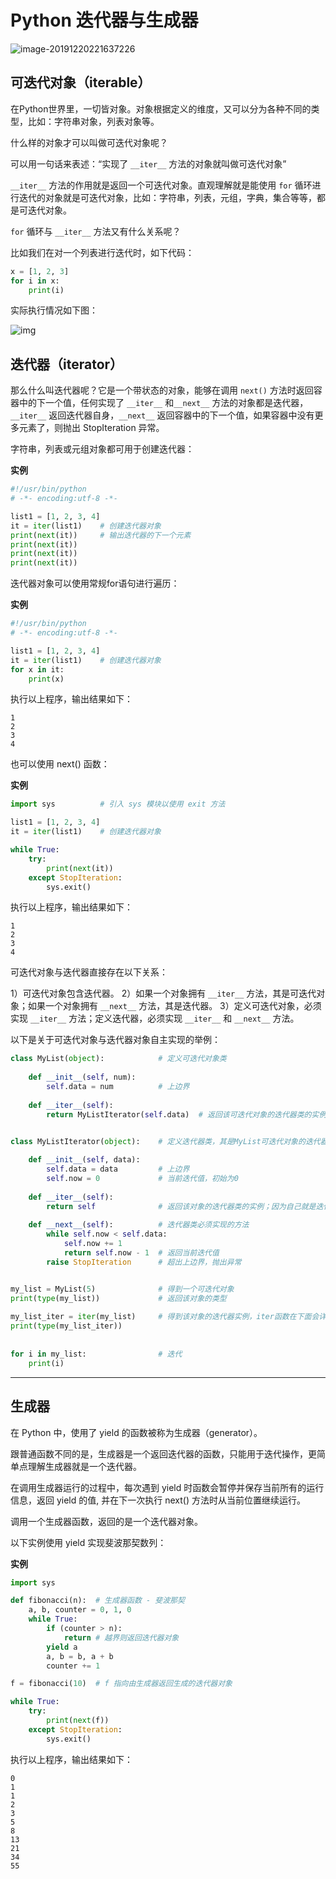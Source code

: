 # Python 迭代器与生成器

![image-20191220221637226](https://cdn.jsdelivr.net/gh/Colins-Ford/Image@master/20200424165648.jpg)

## 可迭代对象（iterable）

在Python世界里，一切皆对象。对象根据定义的维度，又可以分为各种不同的类型，比如：字符串对象，列表对象等。

什么样的对象才可以叫做可迭代对象呢？

可以用一句话来表述：“实现了 `__iter__` 方法的对象就叫做可迭代对象”

`__iter__` 方法的作用就是返回一个可迭代对象。直观理解就是能使用 `for` 循环进行迭代的对象就是可迭代对象，比如：字符串，列表，元组，字典，集合等等，都是可迭代对象。

`for` 循环与 `__iter__` 方法又有什么关系呢？

比如我们在对一个列表进行迭代时，如下代码：

```Python
x = [1, 2, 3]
for i in x:
    print(i)
```

实际执行情况如下图：

![img](https://cdn.jsdelivr.net/gh/Colins-Ford/Image@master/20200424165707.jpg)


## 迭代器（iterator）

那么什么叫迭代器呢？它是一个带状态的对象，能够在调用 `next()` 方法时返回容器中的下一个值，任何实现了 `__iter__` 和`__next__` 方法的对象都是迭代器，`__iter__` 返回迭代器自身，`__next__` 返回容器中的下一个值，如果容器中没有更多元素了，则抛出 StopIteration 异常。

字符串，列表或元组对象都可用于创建迭代器：

**实例**

```Python
#!/usr/bin/python
# -*- encoding:utf-8 -*-

list1 = [1, 2, 3, 4]
it = iter(list1)    # 创建迭代器对象
print(next(it))     # 输出迭代器的下一个元素
print(next(it))
print(next(it))
print(next(it))
```

迭代器对象可以使用常规for语句进行遍历：

**实例**

```Python
#!/usr/bin/python
# -*- encoding:utf-8 -*-

list1 = [1, 2, 3, 4]
it = iter(list1)    # 创建迭代器对象
for x in it:
    print(x)
```

执行以上程序，输出结果如下：

```Text
1
2
3
4
```

也可以使用 next() 函数：

**实例**

```Python
import sys          # 引入 sys 模块以使用 exit 方法

list1 = [1, 2, 3, 4]
it = iter(list1)    # 创建迭代器对象

while True:
    try:
        print(next(it))
    except StopIteration:
        sys.exit()

```

执行以上程序，输出结果如下：

```Text
1
2
3
4
```

可迭代对象与迭代器直接存在以下关系：

1）可迭代对象包含迭代器。
2）如果一个对象拥有 `__iter__` 方法，其是可迭代对象；如果一个对象拥有 `__next__` 方法，其是迭代器。
3）定义可迭代对象，必须实现 `__iter__` 方法；定义迭代器，必须实现 `__iter__` 和 `__next__` 方法。

以下是关于可迭代对象与迭代器对象自主实现的举例：

```python
class MyList(object):            # 定义可迭代对象类  
  
    def __init__(self, num):  
        self.data = num          # 上边界  
  
    def __iter__(self):  
        return MyListIterator(self.data)  # 返回该可迭代对象的迭代器类的实例  


class MyListIterator(object):    # 定义迭代器类，其是MyList可迭代对象的迭代器类  
  
    def __init__(self, data):  
        self.data = data         # 上边界  
        self.now = 0             # 当前迭代值，初始为0  
  
    def __iter__(self):  
        return self              # 返回该对象的迭代器类的实例；因为自己就是迭代器，所以返回self  
  
    def __next__(self):          # 迭代器类必须实现的方法  
        while self.now < self.data:  
            self.now += 1  
            return self.now - 1  # 返回当前迭代值  
        raise StopIteration      # 超出上边界，抛出异常  


my_list = MyList(5)              # 得到一个可迭代对象  
print(type(my_list))             # 返回该对象的类型  
  
my_list_iter = iter(my_list)     # 得到该对象的迭代器实例，iter函数在下面会详细解释  
print(type(my_list_iter))
  
  
for i in my_list:                # 迭代  
    print(i)
```

------

## 生成器

在 Python 中，使用了 yield 的函数被称为生成器（generator）。

跟普通函数不同的是，生成器是一个返回迭代器的函数，只能用于迭代操作，更简单点理解生成器就是一个迭代器。

在调用生成器运行的过程中，每次遇到 yield 时函数会暂停并保存当前所有的运行信息，返回 yield 的值, 并在下一次执行 next() 方法时从当前位置继续运行。

调用一个生成器函数，返回的是一个迭代器对象。

以下实例使用 yield 实现斐波那契数列：

**实例**

```Python
import sys

def fibonacci(n):  # 生成器函数 - 斐波那契
    a, b, counter = 0, 1, 0
    while True:
        if (counter > n):
            return # 越界则返回迭代器对象
        yield a
        a, b = b, a + b
        counter += 1

f = fibonacci(10)  # f 指向由生成器返回生成的迭代器对象

while True:
    try:
        print(next(f))
    except StopIteration:
        sys.exit()
```

执行以上程序，输出结果如下：

```Text
0
1
1
2
3
5
8
13
21
34
55
```

